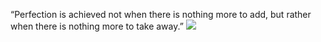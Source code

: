 “Perfection is achieved not when there is nothing more to add, but rather when there is nothing more to take away.”
<img src="https://github.com/FikraOps/FikraOps/blob/master/desk.jpg">
